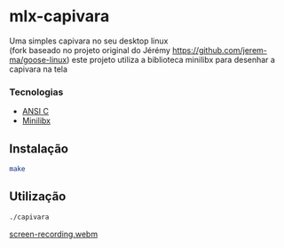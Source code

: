 # mlx-capivara

Uma simples capivara no seu desktop linux <br>
(fork baseado no projeto original do Jérémy https://github.com/jerem-ma/goose-linux)
este projeto utiliza a biblioteca minilibx para desenhar a capivara na tela

### Tecnologias

- [ANSI C ](https://www.ansi.org/) 
- [Minilibx](https://github.com/42Paris/minilibx-linux) 


## Instalação
```bash
make

```

## Utilização
```bash
./capivara
```
[screen-recording.webm](https://github.com/andersonhsporto/mlx-capivara/assets/47704550/b40e0ac2-93f9-4c75-9559-a42707233545)

